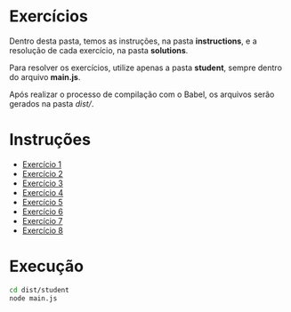 # Exercícios

Dentro desta pasta, temos as instruções, na pasta **instructions**, e a resolução de cada exercício, na pasta **solutions**.

Para resolver os exercícios, utilize apenas a pasta **student**, sempre dentro do arquivo **main.js**.  

Após realizar o processo de compilação com o Babel, os arquivos serão gerados na pasta *dist/*.

# Instruções

* [Exercício 1](instructions/1.md)
* [Exercício 2](instructions/2.md)
* [Exercício 3](instructions/3.md)
* [Exercício 4](instructions/4.md)
* [Exercício 5](instructions/5.md)
* [Exercício 6](instructions/6.md)
* [Exercício 7](instructions/7.md)
* [Exercício 8](instructions/8.md)

# Execução

```sh
cd dist/student
node main.js
```